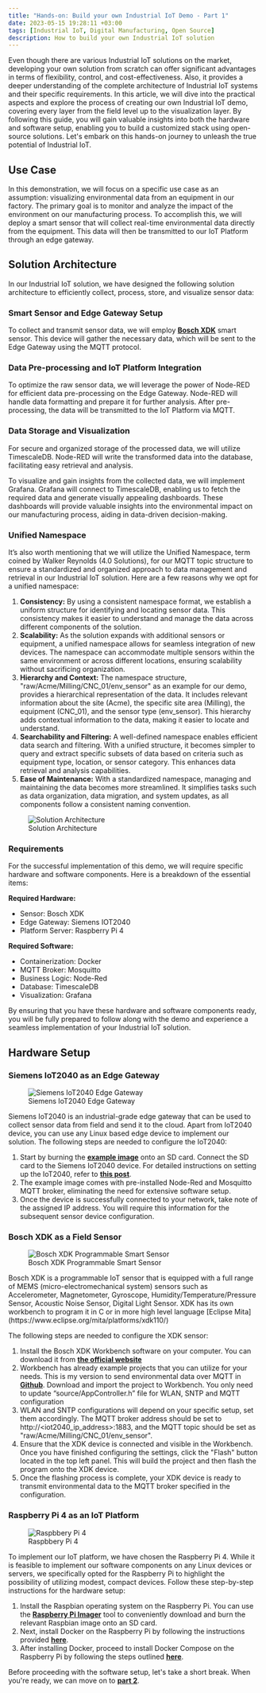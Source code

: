 ```yaml
---
title: "Hands-on: Build your own Industrial IoT Demo - Part 1"
date: 2023-05-15 19:28:11 +03:00
tags: [Industrial IoT, Digital Manufacturing, Open Source]
description: How to build your own Industrial IoT solution
---
```



Even though there are various Industrial IoT solutions on the market, developing your own solution from scratch can offer significant advantages in terms of flexibility, control, and cost-effectiveness. Also, it provides a deeper understanding of the complete architecture of Industrial IoT systems and their specific requirements. In this article, we will dive into the practical aspects and explore the process of creating our own Industrial IoT demo, covering every layer from the field level up to the visualization layer. By following this guide, you will gain valuable insights into both the hardware and software setup, enabling you to build a customized stack using open-source solutions. Let's embark on this hands-on journey to unleash the true potential of Industrial IoT.

## **Use Case**

In this demonstration, we will focus on a specific use case as an assumption: visualizing environmental data from an equipment in our factory. The primary goal is to monitor and analyze the impact of the environment on our manufacturing process. To accomplish this, we will deploy a smart sensor that will collect real-time environmental data directly from the equipment. This data will then be transmitted to our IoT Platform through an edge gateway. 

## **Solution Architecture**

In our Industrial IoT solution, we have designed the following solution architecture to efficiently collect, process, store, and visualize sensor data:

### **Smart Sensor and Edge Gateway Setup**

To collect and transmit sensor data, we will employ **[Bosch XDK](https://www.xdk.io/)** smart sensor. This device will gather the necessary data, which will be sent to the Edge Gateway using the MQTT protocol.

### **Data Pre-processing and IoT Platform Integration**

To optimize the raw sensor data, we will leverage the power of Node-RED for efficient data pre-processing on the Edge Gateway. Node-RED will handle data formatting and prepare it for further analysis. After pre-processing, the data will be transmitted to the IoT Platform via MQTT.

### **Data Storage and Visualization**

For secure and organized storage of the processed data, we will utilize TimescaleDB. Node-RED will write the transformed data into the database, facilitating easy retrieval and analysis.

To visualize and gain insights from the collected data, we will implement Grafana. Grafana will connect to TimescaleDB, enabling us to fetch the required data and generate visually appealing dashboards. These dashboards will provide valuable insights into the environmental impact on our manufacturing process, aiding in data-driven decision-making.

### **Unified Namespace**

It’s also worth mentioning that we will utilize the Unified Namespace, term coined by Walker Reynolds (4.0 Solutions), for our MQTT topic structure to ensure a standardized and organized approach to data management and retrieval in our Industrial IoT solution. Here are a few reasons why we opt for a unified namespace:

1. **Consistency:** By using a consistent namespace format, we establish a uniform structure for identifying and locating sensor data. This consistency makes it easier to understand and manage the data across different components of the solution.
2. **Scalability:** As the solution expands with additional sensors or equipment, a unified namespace allows for seamless integration of new devices. The namespace can accommodate multiple sensors within the same environment or across different locations, ensuring scalability without sacrificing organization.
3. **Hierarchy and Context:** The namespace structure, "raw/Acme/Milling/CNC_01/env_sensor" as an example for our demo, provides a hierarchical representation of the data. It includes relevant information about the site (Acme), the specific site area (Milling), the equipment (CNC_01), and the sensor type (env_sensor). This hierarchy adds contextual information to the data, making it easier to locate and understand.
4. **Searchability and Filtering:** A well-defined namespace enables efficient data search and filtering. With a unified structure, it becomes simpler to query and extract specific subsets of data based on criteria such as equipment type, location, or sensor category. This enhances data retrieval and analysis capabilities.
5. **Ease of Maintenance:** With a standardized namespace, managing and maintaining the data becomes more streamlined. It simplifies tasks such as data organization, data migration, and system updates, as all components follow a consistent naming convention.

<figure>
<img src="/handson-iiot-demo-part1/sol_arch.png" alt="Solution Architecture">
<figcaption>Solution Architecture</figcaption>
</figure>

### **Requirements**

For the successful implementation of this demo, we will require specific hardware and software components. Here is a breakdown of the essential items:

**Required Hardware:**

- Sensor: Bosch XDK
- Edge Gateway: Siemens IOT2040
- Platform Server: Raspberry Pi 4

**Required Software:**

- Containerization: Docker
- MQTT Broker: Mosquitto
- Business Logic: Node-Red
- Database: TimescaleDB
- Visualization: Grafana

By ensuring that you have these hardware and software components ready, you will be fully prepared to follow along with the demo and experience a seamless implementation of your Industrial IoT solution.

## **Hardware Setup**

### **Siemens IoT2040 as an Edge Gateway**
<figure>
<img src="/handson-iiot-demo-part1/iot2040.jpg" alt="Siemens IoT2040 Edge Gateway">
<figcaption>Siemens IoT2040 Edge Gateway</figcaption>
</figure>
Siemens IoT2040 is an industrial-grade edge gateway that can be used to collect sensor data from field and send it to the cloud. Apart from IoT2040 device, you can use any Linux based edge device to implement our solution. The following steps are needed to configure the IoT2040:

1. Start by burning the **[example image](https://support.industry.siemens.com/cs/document/109741799/downloads-for-simatic-iot20x0?lc=en-ww)** onto an SD card. Connect the SD card to the Siemens IoT2040 device. For detailed instructions on setting up the IoT2040, refer to **[this post](https://help.ubidots.com/en/articles/2046638-setting-up-the-siemens-simatic-iot2000)**.
2. The example image comes with pre-installed Node-Red and Mosquitto MQTT broker, eliminating the need for extensive software setup.
3. Once the device is successfully connected to your network, take note of the assigned IP address. You will require this information for the subsequent sensor device configuration.

### **Bosch XDK as a Field Sensor**
<figure>
<img src="/handson-iiot-demo-part1/bosch_xdk.jpg" alt="Bosch XDK Programmable Smart Sensor">
<figcaption>Bosch XDK Programmable Smart Sensor</figcaption>
</figure>
Bosch XDK is a programmable IoT sensor that is equipped with a full range of MEMS (micro-electromechanical system) sensors such as Accelerometer, Magnetometer, Gyroscope, Humidity/Temperature/Pressure Sensor, Acoustic Noise Sensor, Digital Light Sensor. XDK has its own workbench to program it in C or in more high level language [Eclipse Mita](https://www.eclipse.org/mita/platforms/xdk110/)

The following steps are needed to configure the XDK sensor:

1. Install the Bosch XDK Workbench software on your computer. You can download it from **[the official website](https://www.bosch-connectivity.com/products/cross-domain/cross-domain-developement-kit/downloads/)**
2. Workbench has already example projects that you can utilize for your needs. This is my version to send environmental data over MQTT in **[Github](https://github.com/uerten/bosch-xdk-senddataovermqtt)**. Download and import the project to Workbench. You only need to update “source/AppController.h” file for WLAN, SNTP and MQTT configuration
3. WLAN and SNTP configurations will depend on your specific setup, set them accordingly. The MQTT broker address should be set to http://<iot2040_ip_address>:1883, and the MQTT topic should be set as "raw/Acme/Milling/CNC_01/env_sensor".
4. Ensure that the XDK device is connected and visible in the Workbench. Once you have finished configuring the settings, click the "Flash" button located in the top left panel. This will build the project and then flash the program onto the XDK device.
5. Once the flashing process is complete, your XDK device is ready to transmit environmental data to the MQTT broker specified in the configuration.

### **Raspberry Pi 4 as an IoT Platform**
<figure>
<img src="/handson-iiot-demo-part1/raspberrypi4.jpg" alt="Raspbbery Pi 4">
<figcaption>Raspbbery Pi 4</figcaption>
</figure>
To implement our IoT platform, we have chosen the Raspberry Pi 4. While it is feasible to implement our software components on any Linux devices or servers, we specifically opted for the Raspberry Pi to highlight the possibility of utilizing modest, compact devices. Follow these step-by-step instructions for the hardware setup:

1. Install the Raspbian operating system on the Raspberry Pi. You can use the **[Raspberry Pi Imager](https://www.raspberrypi.com/software/)** tool to conveniently download and burn the relevant Raspbian image onto an SD card.
2. Next, install Docker on the Raspberry Pi by following the instructions provided **[here](https://linuxhint.com/install_docker_raspberry_pi-2/)**.
3. After installing Docker, proceed to install Docker Compose on the Raspberry Pi by following the steps outlined **[here](https://linuxhint.com/install-docker-compose-raspberry-pi/)**.

Before proceeding with the software setup, let's take a short break. When you're ready, we can move on to **[part 2](https://www.ufukerten.com/handson-iiot-demo-part2/)**.
